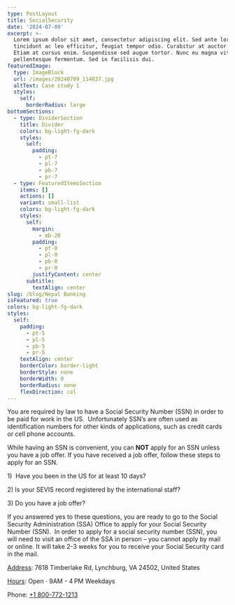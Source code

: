 ```yaml
---
type: PostLayout
title: SocialSecurity
date: '2024-07-09'
excerpt: >-
  Lorem ipsum dolor sit amet, consectetur adipiscing elit. Sed ante lorem,
  tincidunt ac leo efficitur, feugiat tempor odio. Curabitur at auctor sapien.
  Etiam at cursus enim. Suspendisse sed augue tortor. Nunc eu magna vitae lorem
  pellentesque fermentum. Sed in facilisis dui.
featuredImage:
  type: ImageBlock
  url: /images/20240709_114837.jpg
  altText: Case study 1
  styles:
    self:
      borderRadius: large
bottomSections:
  - type: DividerSection
    title: Divider
    colors: bg-light-fg-dark
    styles:
      self:
        padding:
          - pt-7
          - pl-7
          - pb-7
          - pr-7
  - type: FeaturedItemsSection
    items: []
    actions: []
    variant: small-list
    colors: bg-light-fg-dark
    styles:
      self:
        margin:
          - mb-20
        padding:
          - pt-0
          - pl-0
          - pb-0
          - pr-0
        justifyContent: center
      subtitle:
        textAlign: center
slug: /blog/Nepal Banking
isFeatured: true
colors: bg-light-fg-dark
styles:
  self:
    padding:
      - pt-5
      - pl-5
      - pb-5
      - pr-5
    textAlign: center
    borderColor: border-light
    borderStyle: none
    borderWidth: 0
    borderRadius: none
    flexDirection: col
---
```

You are required by law to have a Social Security Number (SSN) in order to be paid for work in the US.  Unfortunately SSN’s are
often used as identification numbers for other kinds of applications, such as credit cards or cell phone accounts. 


While having an SSN is convenient, you can **NOT** apply for an SSN unless you have a job offer. If you have received a job offer, follow these steps to
apply for an SSN.

1\)  Have you been in the US for at least 10 days?   

2\) Is your SEVIS record registered by the international staff?   

3\) Do you have a job offer?

If you answered yes to these questions, you are ready to go to the Social Security Administration (SSA) Office to apply for your Social Security Number (SSN).  In order to apply for a social security number (SSN), you will need to visit an office of the SSA in person –
you cannot apply by mail or online. It will take 2-3 weeks for you to receive your Social Security card in the mail. 



[Address](https://www.google.com/search?sca_esv=9267af3241730e66\&sca_upv=1\&rlz=1C1KDEC_enUS950US950\&q=social+security+administration+lynchburg+address\&ludocid=13602196390886036584\&sa=X\&sqi=2\&ved=2ahUKEwjl_dWD5NaHAxUrVmwGHdP9MCEQ6BN6BAgiEAI): 7618 Timberlake Rd, Lynchburg, VA 24502, United States

[Hours](https://www.google.com/search?sca_esv=9267af3241730e66\&sca_upv=1\&rlz=1C1KDEC_enUS950US950\&q=social+security+administration+lynchburg+hours\&ludocid=13602196390886036584\&sa=X\&sqi=2\&ved=2ahUKEwjl_dWD5NaHAxUrVmwGHdP9MCEQ6BN6BAgjEAI): Open ⋅ 9AM - 4 PM Weekdays

Phone: [+1 800-772-1213](https://www.google.com/search?q=social+security+lynchburg+va\&rlz=1C1KDEC_enUS950US950\&oq=social+security+lynchburg\&gs_lcrp=EgZjaHJvbWUqBwgAEAAYgAQyBwgAEAAYgAQyBggBEEUYOTIHCAIQABiABDIHCAMQABiABDIHCAQQABiABDIICAUQABgWGB4yCAgGEAAYFhgeMggIBxAAGBYYHjIICAgQABgWGB4yCAgJEAAYFhge0gEINTcwNmowajSoAgCwAgA\&sourceid=chrome\&ie=UTF-8#)









 









